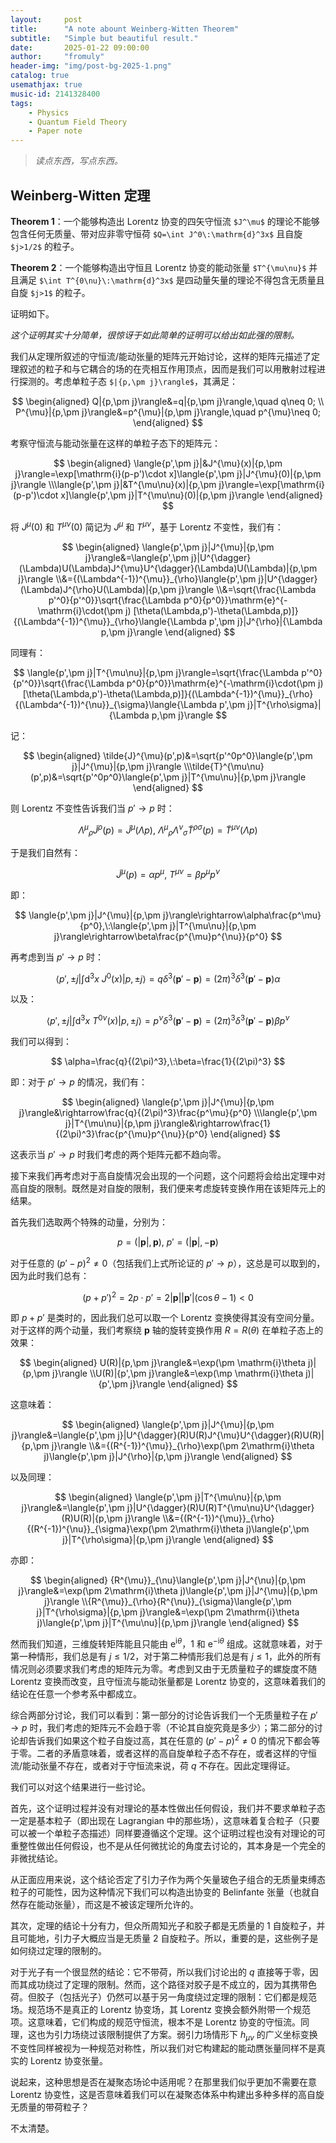 ```yaml
---
layout:     post
title:      "A note abount Weinberg-Witten Theorem"
subtitle:   "Simple but beautiful result."
date:       2025-01-22 09:00:00
author:     "fromuly"
header-img: "img/post-bg-2025-1.png"
catalog: true
usemathjax: true
music-id: 2141328400
tags:
    - Physics
    - Quantum Field Theory
    - Paper note
---
```


> *读点东西，写点东西。*

## Weinberg-Witten 定理

**Theorem 1**：一个能够构造出 Lorentz 协变的四矢守恒流 `$J^\mu$` 的理论不能够包含任何无质量、带对应非零守恒荷 `$Q=\int J^0\:\mathrm{d}^3x$` 且自旋 `$j>1/2$` 的粒子。

**Theorem 2**：一个能够构造出守恒且 Lorentz 协变的能动张量 `$T^{\mu\nu}$` 并且满足 `$\int T^{0\nu}\:\mathrm{d}^3x$` 是四动量矢量的理论不得包含无质量且自旋 `$j>1$` 的粒子。

证明如下。

*这个证明其实十分简单，很惊讶于如此简单的证明可以给出如此强的限制。*

我们从定理所叙述的守恒流/能动张量的矩阵元开始讨论，这样的矩阵元描述了定理叙述的粒子和与它耦合的场的在壳相互作用顶点，因而是我们可以用散射过程进行探测的。考虑单粒子态 `$|{p,\pm j}\rangle$`，其满足：

$$
\begin{aligned}
    Q|{p,\pm j}\rangle&=q|{p,\pm j}\rangle,\quad q\neq 0;
    \\ P^{\mu}|{p,\pm j}\rangle&=p^{\mu}|{p,\pm j}\rangle,\quad p^{\mu}\neq 0;
\end{aligned}
$$

考察守恒流与能动张量在这样的单粒子态下的矩阵元：

$$
\begin{aligned}
    \langle{p',\pm j}|&J^{\mu}(x)|{p,\pm j}\rangle=\exp[\mathrm{i}(p-p')\cdot x]\langle{p',\pm j}|J^{\mu}(0)|{p,\pm j}\rangle
    \\\langle{p',\pm j}|&T^{\mu\nu}(x)|{p,\pm j}\rangle=\exp[\mathrm{i}(p-p')\cdot x]\langle{p',\pm j}|T^{\mu\nu}(0)|{p,\pm j}\rangle
\end{aligned}
$$

将 $J^{\mu}(0)$ 和 $T^{\mu\nu}(0)$ 简记为 $J^{\mu}$ 和 $T^{\mu\nu}$，基于 Lorentz 不变性，我们有：

$$
\begin{aligned}
    \langle{p',\pm j}|J^{\mu}|{p,\pm j}\rangle&=\langle{p',\pm j}|U^{\dagger}(\Lambda)U(\Lambda)J^{\mu}U^{\dagger}(\Lambda)U(\Lambda)|{p,\pm j}\rangle
    \\&={(\Lambda^{-1})^{\mu}}_{\rho}\langle{p',\pm j}|U^{\dagger}(\Lambda)J^{\rho}U(\Lambda)|{p,\pm j}\rangle
    \\&=\sqrt{\frac{\Lambda p'^0}{p'^0}}\sqrt{\frac{\Lambda p^0}{p^0}}\mathrm{e}^{-\mathrm{i}\cdot(\pm j) [\theta(\Lambda,p')-\theta(\Lambda,p)]}{(\Lambda^{-1})^{\mu}}_{\rho}\langle{\Lambda p',\pm j}|J^{\rho}|{\Lambda p,\pm j}\rangle
\end{aligned}
$$

同理有：

$$
    \langle{p',\pm j}|T^{\mu\nu}|{p,\pm j}\rangle=\sqrt{\frac{\Lambda p'^0}{p'^0}}\sqrt{\frac{\Lambda p^0}{p^0}}\mathrm{e}^{-\mathrm{i}\cdot(\pm j) [\theta(\Lambda,p')-\theta(\Lambda,p)]}{(\Lambda^{-1})^{\mu}}_{\rho}{(\Lambda^{-1})^{\nu}}_{\sigma}\langle{\Lambda p',\pm j}|T^{\rho\sigma}|{\Lambda p,\pm j}\rangle
$$

记：

$$
\begin{aligned}
    \tilde{J}^{\mu}(p',p)&=\sqrt{p'^0p^0}\langle{p',\pm j}|J^{\mu}|{p,\pm j}\rangle
    \\\tilde{T}^{\mu\nu}(p',p)&=\sqrt{p'^0p^0}\langle{p',\pm j}|T^{\mu\nu}|{p,\pm j}\rangle
\end{aligned}
$$

则 Lorentz 不变性告诉我们当 $p'\rightarrow p$ 时：

$$
    {\Lambda^{\mu}}_{\rho}\tilde{J}^{\rho}(p)=\tilde{J}^{\mu}(\Lambda p),\:{\Lambda^{\mu}}_{\rho}{\Lambda^{\nu}}_{\sigma}\tilde{T}^{\rho\sigma}(p)=\tilde{T}^{\mu\nu}(\Lambda p)
$$

于是我们自然有：

$$
    \tilde{J}^{\mu}(p)=\alpha p^{\mu},\:T^{\mu\nu}=\beta p^{\mu}p^{\nu}
$$

即：

$$
    \langle{p',\pm j}|J^{\mu}|{p,\pm j}\rangle\rightarrow\alpha\frac{p^\mu}{p^0},\:\langle{p',\pm j}|T^{\mu\nu}|{p,\pm j}\rangle\rightarrow\beta\frac{p^{\mu}p^{\nu}}{p^0}
$$

再考虑到当 $p'\rightarrow p$ 时：

$$
    \langle{p',\pm j}|\int\mathrm{d}^3x\:J^{0}(x)|{p,\pm j}\rangle=q\delta^3(\mathbf{p}'-\mathbf{p})=(2\pi)^3\delta^3(\mathbf{p}'-\mathbf{p})\alpha
$$

以及：

$$
    \langle{p',\pm j}|\int\mathrm{d}^3x\:T^{0\nu}(x)|{p,\pm j}\rangle=p^{\nu}\delta^3(\mathbf{p}'-\mathbf{p})=(2\pi)^3\delta^3(\mathbf{p}'-\mathbf{p})\beta p^{\nu}
$$

我们可以得到：

$$
    \alpha=\frac{q}{(2\pi)^3},\:\beta=\frac{1}{(2\pi)^3}
$$

即：对于 $p'\rightarrow p$ 的情况，我们有：

$$
\begin{aligned}
    \langle{p',\pm j}|J^{\mu}|{p,\pm j}\rangle&\rightarrow\frac{q}{(2\pi)^3}\frac{p^\mu}{p^0}
    \\\langle{p',\pm j}|T^{\mu\nu}|{p,\pm j}\rangle&\rightarrow\frac{1}{(2\pi)^3}\frac{p^{\mu}p^{\nu}}{p^0}
\end{aligned}
$$

这表示当 $p'\rightarrow p$ 时我们考虑的两个矩阵元都不趋向零。

接下来我们再考虑对于高自旋情况会出现的一个问题，这个问题将会给出定理中对高自旋的限制。既然是对自旋的限制，我们便来考虑旋转变换作用在该矩阵元上的结果。

首先我们选取两个特殊的动量，分别为：

$$
    p=(|\mathbf{p}|,\mathbf{p}),\:p'=(|\mathbf{p}|,-\mathbf{p})
$$

对于任意的 $(p'-p)^2\neq 0$（包括我们上式所论证的 $p'\rightarrow p$），这总是可以取到的，因为此时我们总有：

$$
    (p+p')^2=2p\cdot p'=2|\mathbf{p}||\mathbf{p}'|(\cos{\theta}-1)<0
$$

即 $p+p'$ 是类时的，因此我们总可以取一个 Lorentz 变换使得其没有空间分量。对于这样的两个动量，我们考察绕 $\mathbf{p}$ 轴的旋转变换作用 $R=R(\theta)$ 在单粒子态上的效果：

$$
\begin{aligned}
    U(R)|{p,\pm j}\rangle&=\exp(\pm \mathrm{i}\theta j)|{p,\pm j}\rangle
    \\U(R)|{p',\pm j}\rangle&=\exp(\mp \mathrm{i}\theta j)|{p',\pm j}\rangle
\end{aligned}
$$

这意味着：

$$
\begin{aligned}
    \langle{p',\pm j}|J^{\mu}|{p,\pm j}\rangle&=\langle{p',\pm j}|U^{\dagger}(R)U(R)J^{\mu}U^{\dagger}(R)U(R)|{p,\pm j}\rangle
    \\&={(R^{-1})^{\mu}}_{\rho}\exp(\pm 2\mathrm{i}\theta j)\langle{p',\pm j}|J^{\rho}|{p,\pm j}\rangle
\end{aligned}
$$

以及同理：

$$
\begin{aligned}
    \langle{p',\pm j}|T^{\mu\nu}|{p,\pm j}\rangle&=\langle{p',\pm j}|U^{\dagger}(R)U(R)T^{\mu\nu}U^{\dagger}(R)U(R)|{p,\pm j}\rangle
    \\&={(R^{-1})^{\mu}}_{\rho}{(R^{-1})^{\nu}}_{\sigma}\exp(\pm 2\mathrm{i}\theta j)\langle{p',\pm j}|T^{\rho\sigma}|{p,\pm j}\rangle
\end{aligned}
$$

亦即：

$$
\begin{aligned}
    {R^{\mu}}_{\nu}\langle{p',\pm j}|J^{\nu}|{p,\pm j}\rangle&=\exp(\pm 2\mathrm{i}\theta j)\langle{p',\pm j}|J^{\mu}|{p,\pm j}\rangle
    \\{R^{\mu}}_{\rho}{R^{\nu}}_{\sigma}\langle{p',\pm j}|T^{\rho\sigma}|{p,\pm j}\rangle&=\exp(\pm 2\mathrm{i}\theta j)\langle{p',\pm j}|T^{\mu\nu}|{p,\pm j}\rangle
\end{aligned}
$$

然而我们知道，三维旋转矩阵能且只能由 $\mathrm{e}^{\mathrm{i}\theta}$，$1$ 和 $\mathrm{e}^{-\mathrm{i}\theta}$ 组成。这就意味着，对于第一种情形，我们总是有 $j\leq 1/2$，对于第二种情形我们总是有 $j\leq 1$，此外的所有情况则必须要求我们考虑的矩阵元为零。考虑到又由于无质量粒子的螺旋度不随 Lorentz 变换而改变，且守恒流与能动张量都是 Lorentz 协变的，这意味着我们的结论在任意一个参考系中都成立。

综合两部分讨论，我们可以看到：第一部分的讨论告诉我们一个无质量粒子在 $p'\rightarrow p$ 时，我们考虑的矩阵元不会趋于零（不论其自旋究竟是多少）；第二部分的讨论却告诉我们如果这个粒子自旋过高，其在任意的 $(p'-p)^2\neq 0$ 的情况下都会等于零。二者的矛盾意味着，或者这样的高自旋单粒子态不存在，或者这样的守恒流/能动张量不存在，或者对于守恒流来说，荷 $q$ 不存在。因此定理得证。

我们可以对这个结果进行一些讨论。

首先，这个证明过程并没有对理论的基本性做出任何假设，我们并不要求单粒子态一定是基本粒子（即出现在 Lagrangian 中的那些场），这意味着复合粒子（只要可以被一个单粒子态描述）同样要遵循这个定理。这个证明过程也没有对理论的可重整性做出任何假设，也不是从任何微扰论的角度去讨论的，其本身是一个完全的非微扰结论。

从正面应用来说，这个结论否定了引力子作为两个矢量玻色子组合的无质量束缚态粒子的可能性，因为这种情况下我们可以构造出协变的 Belinfante 张量（也就自然存在能动张量），而这是不被该定理所允许的。

其次，定理的结论十分有力，但众所周知光子和胶子都是无质量的 1 自旋粒子，并且可能地，引力子大概应当是无质量 2 自旋粒子。所以，重要的是，这些例子是如何绕过定理的限制的。

对于光子有一个很显然的结论：它不带荷，所以我们讨论出的 $q$ 直接等于零，因而其成功绕过了定理的限制。然而，这个路径对胶子是不成立的，因为其携带色荷。但胶子（包括光子）仍然可以基于另一角度绕过定理的限制：它们都是规范场。规范场不是真正的 Lorentz 协变场，其 Lorentz 变换会额外附带一个规范项。这意味着，它们构成的规范守恒流，根本不是 Lorentz 协变的守恒流。同理，这也为引力场绕过该限制提供了方案。弱引力场情形下 $h_{\mu\nu}$ 的广义坐标变换不变性同样被视为一种规范对称性，所以我们对它构建起的能动赝张量同样不是真实的 Lorentz 协变张量。

说起来，这种思想是否在凝聚态场论中适用呢？在那里我们似乎更加不需要在意 Lorentz 协变性，这是否意味着我们可以在凝聚态体系中构建出多种多样的高自旋无质量的带荷粒子？

不太清楚。
